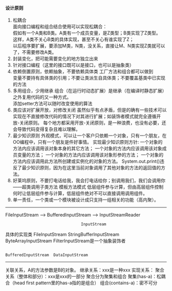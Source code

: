 #### 设计原则
1. 松耦合   
面向接口编程和组合结合使用可以实现松耦合：   
假如有一个A类和B类。A类有一个成员变量，是Z类型；B类实现了Z类型。   
这样，A类不关心B类的具体实现，甚至不关心有谁实现了Z；   
以后程序要扩展，要添加M类，N类，没关系，直接让M、N类实现Z类就可以了，不需要修改A类。
2. 封装变化，把可能需要变化的地方独立出来
3. 针对接口编程（这里的接口既可以是接口，也可以是抽象类）
4. 依赖倒置原则，依赖抽象，不要依赖具体类
工厂方法和组合都可以做到   
变量不要持有具体类的引用；不要让类派生自具体类；不要覆盖基类中已实现的方法
5. 多用组合，少用继承
组合（在运行时动态扩展）是继承（在编译时静态扩展）之外复用代码的又一种方式。   
添加setter方法可以随时改变使用的算法
6. 类应该对扩展开放，对修改关闭
虽然似乎有点矛盾，但是的确有一些技术可以实现在不直接修改代码的情况下对其进行扩展；如装饰者模式就完全遵循开放-关闭原则。
每个地方都采用开放-关闭原则，是一种浪费，也没有必要，还会导致代码变得复杂且难以理解。
7. 最少知识原则
外观模式，可以让一个客户只依赖一个对象，只有一个朋友，在OO编程中，只有一个朋友是件好事情。
实现最少知识原则方针:
一个对象的方法内应该调用该对象本身的其它方法；
一个对象的方法内应该调用该对象成员变量的方法；
一个对象的方法内应该调用该对象形参的方法；
一个对象的方法内应该调用此方法所创建或实例化的对象的方法。
System.out.print()违反了最少知识原则，因为在这里当前对象调用了其他对象的方法的返回值的方法。
8. 好莱坞原则，不要打电话给我，我会打电话给你；别调用我们，我们会调用你——超类调用子类方法
模板方法模式
低层组件参与计算，但由高层组件控制何时让低层组件参与计算，低层组件绝对不可以直接调用调用组件。
9. 单一责任，一个类或一个模块被设计成只支持一组相关的功能（高内聚）。
---------------------------------------------------------------------------------------------------
FileInputStream ——> BufferedInputStream ——> InputStreamReader

									 InputStream

具体的实现类 FileInputStream  StringBufferInputStream  ByteArrayInputStream   FilterInputStream是一个抽象装饰者

																	     BufferedInputStream  DataInputStream
-----------------------------------------------------------------------------------------------------------------
关联关系，A的方法参数是B的对象。
继承关系：xxx是一种xxx
实现关系：
聚合关系（整体和部分）：xxx是xxx的一部分
聚合分为聚集和组合
聚集(has-a)：松耦合（head first pattern里的has-a指的是组合）
组合(contains-a)：密不可分
